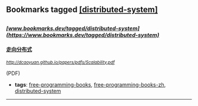 ## Bookmarks tagged [[distributed-system]](https://www.bookmarks.dev?q=[distributed-system])

_<sup><sup>[www.bookmarks.dev/tagged/distributed-system](https://www.bookmarks.dev/tagged/distributed-system)</sup></sup>_
---
#### [走向分布式](http://dcaoyuan.github.io/papers/pdfs/Scalability.pdf)
_<sup>http://dcaoyuan.github.io/papers/pdfs/Scalability.pdf</sup>_

(PDF)
* **tags**: [free-programming-books](../tagged/free-programming-books.md), [free-programming-books-zh](../tagged/free-programming-books-zh.md), [distributed-system](../tagged/distributed-system.md)
---
